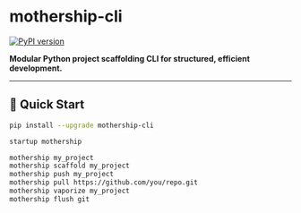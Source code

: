 # mothership-cli

[![PyPI version](https://badge.fury.io/py/mothership-cli.svg)](https://badge.fury.io/py/mothership-cli)

**Modular Python project scaffolding CLI for structured, efficient development.**

---

## 🚀 Quick Start

```bash
pip install --upgrade mothership-cli

startup mothership

mothership my_project
mothership scaffold my_project
mothership push my_project
mothership pull https://github.com/you/repo.git
mothership vaporize my_project
mothership flush git
```
